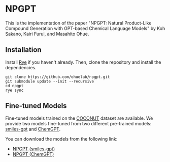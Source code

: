 # NPGPT

This is the implementation of the paper "NPGPT: Natural Product-Like Compound Generation with GPT-based Chemical Language Models" by Koh Sakano, Kairi Furui, and Masahito Ohue.

## Installation

Install [Rye](https://rye.astral.sh/guide/installation/) if you haven't already. Then, clone the repository and install the dependencies.

```shell
git clone https://github.com/ohuelab/npgpt.git
git submodule update --init --recursive
cd npgpt
rye sync
```

## Fine-tuned Models

Fine-tuned models trained on the [COCONUT](https://coconut.naturalproducts.net/) dataset are available. We provide two models fine-tuned from two different pre-trained models: [smiles-gpt](https://doi.org/10.33774/chemrxiv-2021-5fwjd) and [ChemGPT](https://doi.org/10.1038/s42256-023-00740-3).

You can download the models from the following link:

- [NPGPT (smiles-gpt)](https://drive.google.com/drive/folders/1olCPouDkaJ2OBdNaM-G7IU8T6fBpvPMy?usp=drive_link)
- [NPGPT (ChemGPT)](https://drive.google.com/drive/folders/1P7g4x62PDBWQn5GoIbIJBCBHPE84kIOu?usp=drive_link)
